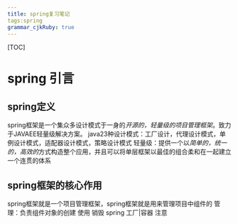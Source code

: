 ```yaml
---
title: spring复习笔记
tags:spring
grammar_cjkRuby: true
---
```

[TOC]

# spring 引言
## spring定义
 spring框架是一个集众多设计模式于一身的*开源的，轻量级的项目管理框架*。致力于JAVAEE轻量级解决方案。
 java23种设计模式：工厂设计，代理设计模式，单例设计模式，适配器设计模式，策略设计模式
 轻量级：提供一个以*简单的，统一的，高效的*方式构造整个应用，并且可以将单层框架以最佳的组合柔和在一起建立一个连贯的体系
## spring框架的核心作用
 spring框架就是一个项目管理框架，spring框架就是用来管理项目中组件的
 管理：负责组件对象的创建 使用 销毁
 spring 工厂|容器
 注意
 